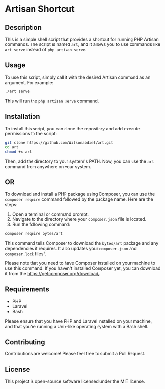 # Artisan Shortcut

## Description

This is a simple shell script that provides a shortcut for running PHP Artisan commands. The script is named `art`, and it allows you to use commands like `art serve` instead of `php artisan serve`.

## Usage

To use this script, simply call it with the desired Artisan command as an argument. For example:

```bash
./art serve
```

This will run the `php artisan serve` command.

## Installation

To install this script, you can clone the repository and add execute permissions to the script:

```bash
git clone https://github.com/Wilsonabdiel/art.git
cd art
chmod +x art
```

Then, add the directory to your system's PATH. Now, you can use the `art` command from anywhere on your system.

## OR

To download and install a PHP package using Composer, you can use the `composer require` command followed by the package name. Here are the steps:

1. Open a terminal or command prompt.
2. Navigate to the directory where your `composer.json` file is located.
3. Run the following command:

```bash
composer require bytes/art
```

This command tells Composer to download the `bytes/art` package and any dependencies it requires. It also updates your `composer.json` and `composer.lock` files¹.

Please note that you need to have Composer installed on your machine to use this command. If you haven't installed Composer yet, you can download it from the https://getcomposer.org/download/.

## Requirements

- PHP
- Laravel
- Bash

Please ensure that you have PHP and Laravel installed on your machine, and that you're running a Unix-like operating system with a Bash shell.

## Contributing

Contributions are welcome! Please feel free to submit a Pull Request.

## License

This project is open-source software licensed under the MIT license.
```
